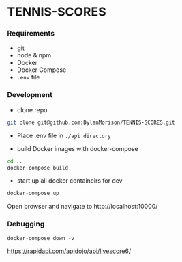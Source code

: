 # TENNIS-SCORES

### Requirements 
- git
- node & npm
- Docker
- Docker Compose
- `.env` file

### Development
- clone repo
```bash
git clone git@github.com:DylanMorison/TENNIS-SCORES.git
```
- Place .env file in `./api directory`

- build Docker images with docker-compose
```bash
cd ..
docker-compose build
```
- start up all docker containeirs for dev 
```bash
docker-compose up 
```

Open browser and navigate to http://localhost:10000/

### Debugging 

```
docker-compose down -v
```

https://rapidapi.com/apidojo/api/livescore6/
